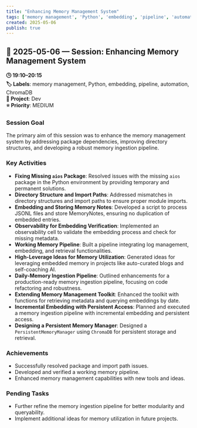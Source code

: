 ```yaml
---
title: "Enhancing Memory Management System"
tags: ['memory management', 'Python', 'embedding', 'pipeline', 'automation', 'ChromaDB']
created: 2025-05-06
publish: true
---
```


## 📅 2025-05-06 — Session: Enhancing Memory Management System

**🕒 19:10–20:15**  
**🏷️ Labels**: memory management, Python, embedding, pipeline, automation, ChromaDB  
**📂 Project**: Dev  
**⭐ Priority**: MEDIUM  


### Session Goal
The primary aim of this session was to enhance the memory management system by addressing package dependencies, improving directory structures, and developing a robust memory ingestion pipeline.

### Key Activities
- **Fixing Missing `aios` Package**: Resolved issues with the missing `aios` package in the Python environment by providing temporary and permanent solutions.
- **Directory Structure and Import Paths**: Addressed mismatches in directory structures and import paths to ensure proper module imports.
- **Embedding and Storing Memory Notes**: Developed a script to process JSONL files and store MemoryNotes, ensuring no duplication of embedded entries.
- **Observability for Embedding Verification**: Implemented an observability cell to validate the embedding process and check for missing metadata.
- **Working Memory Pipeline**: Built a pipeline integrating log management, embedding, and retrieval functionalities.
- **High-Leverage Ideas for Memory Utilization**: Generated ideas for leveraging embedded memory in projects like auto-curated blogs and self-coaching AI.
- **Daily-Memory Ingestion Pipeline**: Outlined enhancements for a production-ready memory ingestion pipeline, focusing on code refactoring and robustness.
- **Extending Memory Management Toolkit**: Enhanced the toolkit with functions for retrieving metadata and querying embeddings by date.
- **Incremental Embedding with Persistent Access**: Planned and executed a memory ingestion pipeline with incremental embedding and persistent access.
- **Designing a Persistent Memory Manager**: Designed a `PersistentMemoryManager` using `ChromaDB` for persistent storage and retrieval.

### Achievements
- Successfully resolved package and import path issues.
- Developed and verified a working memory pipeline.
- Enhanced memory management capabilities with new tools and ideas.

### Pending Tasks
- Further refine the memory ingestion pipeline for better modularity and queryability.
- Implement additional ideas for memory utilization in future projects.
